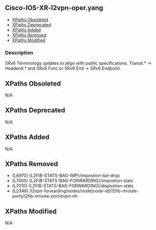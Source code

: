 ## Cisco-IOS-XR-l2vpn-oper.yang

- [XPaths Obsoleted](#xpaths-obsoleted)
- [XPaths Deprecated](#xpaths-deprecated)
- [XPaths Added](#xpaths-added)
- [XPaths Removed](#xpaths-removed)
- [XPaths Modified](#xpaths-modified)

### Description

SRv6 Terminology updates to align with public specifications. Transit.* -> Headend.* and SRv6 Func or SRv6 End -> SRv6 Endpoint.

## XPaths Obsoleted

N/A

## XPaths Deprecated

N/A

## XPaths Added

N/A

## XPaths Removed

- (L6970)	{L2FIB-STATS-BAG-IMP}/impostion-tail-drop
- (L7005)	{L2FIB-STATS-BAG-FORWARDING}/impostion-stats
- (L7010)	{L2FIB-STATS-BAG-FORWARDING}/dispostion-stats
- (L2348)	/l2vpn-forwarding/nodes/node[node-id]/l2fib-mroute-ports/l2fib-mroute-port/evpn-nh

## XPaths Modified

N/A

